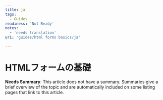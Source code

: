 ```yaml
---
title: ja
tags:
  - Guides
readiness: 'Not Ready'
notes:
  - 'needs translation'
uri: 'guides/html forms basics/ja'

---
```

# HTMLフォームの基礎

**Needs Summary**: This article does not have a summary. Summaries give a brief overview of the topic and are automatically included on some listing pages that link to this article.

